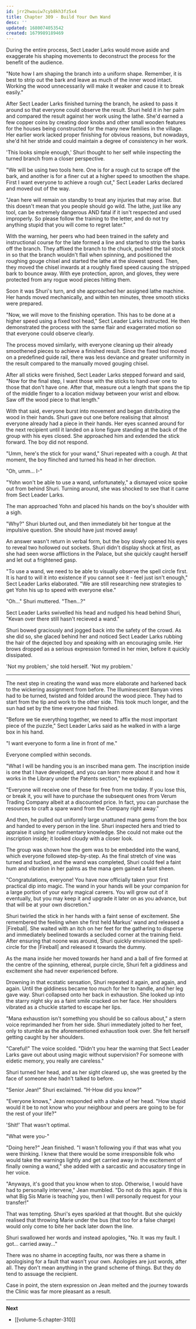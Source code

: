 ```yaml
---
id: jrr2hwauiw7cyb8kh3fz5x4
title: Chapter 309 - Build Your Own Wand
desc: ''
updated: 1680074053542
created: 1679989189469
---
```


During the entire process, Sect Leader Larks would move aside and exaggerate his shaping movements to deconstruct the process for the benefit of the audience.

"Note how I am shaping the branch into a uniform shape. Remember, it is best to strip out the bark and leave as much of the inner wood intact. Working the wood unnecessarily will make it weaker and cause it to break easily."

After Sect Leader Larks finished turning the branch, he asked to pass it around so that everyone could observe the result. Shuri held it in her palm and compared the result against her work using the lathe. She'd earned a few copper coins by creating door knobs and other small wooden features for the houses being constructed for the many new families in the village. Her earlier work lacked proper finishing for obvious reasons, but nowadays, she'd hit her stride and could maintain a degree of consistency in her work.

'This looks simple enough,' Shuri thought to her self while inspecting the turned branch from a closer perspective.

"We will be using two tools here. One is for a rough cut to scrape off the bark, and another is for a finer cut at a higher speed to smoothen the shape. First I want everyone to achieve a rough cut," Sect Leader Larks declared and moved out of the way.

"Jean here will remain on standby to treat any injuries that may arise. But this doesn't mean that you people should go wild. The lathe, just like any tool, can be extremely dangerous AND fatal if it isn't respected and used improperly. So please follow the training to the letter, and do not try anything stupid that you will come to regret later."

With the warning, her peers who had been trained in the safety and instructional course for the late formed a line and started to strip the barks off the branch. They affixed the branch to the chuck, pushed the tail stock in so that the branch wouldn't flail when spinning, and positioned the roughing gouge chisel and started the lathe at the slowest speed. Then, they moved the chisel inwards at a roughly fixed speed causing the stripped bark to bounce away. With eye protection, apron, and gloves, they were protected from any rogue wood pieces hitting them.

Soon it was Shuri's turn, and she approached her assigned lathe machine. Her hands moved mechanically, and within ten minutes, three smooth sticks were prepared.

"Now, we will move to the finishing operation. This has to be done at a higher speed using a fixed tool head," Sect Leader Larks instructed. He then demonstrated the process with the same flair and exagerrated motion so that everyone could observe clearly.

The process moved similarly, with everyone cleaning up their already smoothened pieces to achieve a finished result. Since the fixed tool moved on a predefined guide rail, there was less deviance and greater uniformity in the result compared to the manually moved gouging chisel.

After all sticks were finished, Sect Leader Larks stepped forward and said, "Now for the final step, I want those with the sticks to hand over one to those that don't have one. After that, measure out a length that spans the tip of the middle finger to a location midway between your wrist and elbow. Saw off the wood piece to that length."

With that said, everyone burst into movement and began distributing the wood in their hands. Shuri gave out one before realising that almost everyone already had a piece in their hands. Her eyes scanned around for the next recipient until it landed on a lone figure standing at the back of the group with his eyes closed. She approached him and extended the stick forward. The boy did not respond.

"Umm, here's the stick for your wand," Shuri repeated with a cough. At that moment, the boy flinched and turned his head in her direction.

"Oh, umm... I-"

"Yohn won't be able to use a wand, unfortunately," a dismayed voice spoke out from behind Shuri. Turning around, she was shocked to see that it came from Sect Leader Larks.

The man approached Yohn and placed his hands on the boy's shoulder with a sigh.

"Why?" Shuri blurted out, and then immediately bit her tongue at the impulsive question. She should have just moved away!

An answer wasn't return in verbal form, but the boy slowly opened his eyes to reveal two hollowed out sockets. Shuri didn't display shock at first, as she had seen worse afflictions in the Palace, but she quickly caught herself and let out a frightened gasp.

"To use a wand, we need to be able to visually observe the spell circle first. It is hard to will it into existence if you cannot see it - feel just isn't enough," Sect Leader Larks elaborated. "We are still researching new strategies to get Yohn his up to speed with everyone else."

"Oh..." Shuri muttered. "Then...?"

Sect Leader Larks swivelled his head and nudged his head behind Shuri, "Kevan over there still hasn't recieved a wand."

Shuri bowed graciously and jogged back into the safety of the crowd. As she did so, she glaced behind her and noticed Sect Leader Larks rubbing the hair of the dejected boy and speaking with an encouraging smile. Her brows dropped as a serious expression formed in her mien, before it quickly dissipated.

'Not my problem,' she told herself. 'Not my problem.'

____

The next step in creating the wand was more elaborate and harkened back to the wickering assignment from before. The Illuminescent Banyan vines had to be turned, twisted and folded around the wood piece. They had to start from the tip and work to the other side. This took much longer, and the sun had set by the time everyone had finished.

"Before we tie everything together, we need to affix the most important piece of the puzzle," Sect Leader Larks said as he walked in with a large box in his hand.

"I want everyone to form a line in front of me."

Everyone complied within seconds.

"What I will be handing you is an inscribed mana gem. The inscription inside is one that I have developed, and you can learn more about it and how it works in the Library under the Patents section," he explained.

"Everyone will receive one of these for free from me today. If you lose this, or break it, you will have to purchase the subsequent ones from Verum Trading Company albeit at a discounted price. In fact, you can purchase the resources to craft a spare wand from the Company right away."

And then, he pulled out uniformly large unattuned mana gems from the box and handed to every person in the line. Shuri inspected hers and tried to appraise it using her rudimentary knowledge. She could not make out the inscription inside; it looked cloudy with a closer look.

The group was shown how the gem was to be embedded into the wand, which everyone followed step-by-step. As the final stretch of vine was turned and tucked, and the wand was completed, Shuri could feel a faint hum and vibration in her palms as the mana gem gained a faint sheen.

"Congratulations, everyone! You have now officially taken your first practical dip into magic. The wand in your hands will be your companion for a large portion of your early magical careers. You will grow out of it eventually, but you may keep it and upgrade it later on as you advance, but that will be at your own discretion."

Shuri twirled the stick in her hands with a faint sense of excitement. She remembered the feeling when she first held Markus' wand and released a |Fireball|. She waited with an itch on her feet for the gathering to disperse and immediately beelined towards a secluded corner at the training field. After ensuring that noone was around, Shuri quickly envisioned the spell-circle for the |Fireball| and released it towards the dummy.

As the mana inside her moved towards her hand and a ball of fire formed at the centre of the spinning, ethereal, purple circle, Shuri felt a giddiness and excitement she had never experienced before.

Drowning in that ecstatic sensation, Shuri repeated it again, and again, and again. Until the giddiness became too much for her to handle, and her leg gave way. Shuri collapsed onto her back in exhaustion. She looked up into the starry night sky as a faint smile cracked on her face. Her shoulders vibrated as a chuckle started to escape her lips.

"Mana exhaustion isn't something you should be so callous about," a stern voice reprimanded her from her side. Shuri immediately jolted to her feet, only to stumble as the aforementioned exhaustion took over. She felt herself getting caught by her shoulders.

"Careful!" The voice scolded. "Didn't you hear the warning that Sect Leader Larks gave out about using magic without supervision? For someone with eidetic memory, you really are careless."

Shuri turned her head, and as her sight cleared up, she was greeted by the face of someone she hadn't talked to before.

"Senior Jean!" Shuri exclaimed. "H-How did you know?"

"Everyone knows," Jean responded with a shake of her head. "How stupid would it be to not know who your neighbour and peers are going to be for the rest of your life?"

'Shit!' That wasn't optimal.

"What were you-"

"Doing here?" Jean finished. "I wasn't following you if that was what you were thinking. I knew that there would be some irresponsible folk who would take the warnings lightly and get carried away in the excitement of finally owning a wand," she added with a sarcastic and accusatory tinge in her voice.

"Anyways, it's good that you know when to stop. Otherwise, I would have had to personally intervene," Jean mumbled. "Do not do this again. If this is what Big Sis Marie is teaching you, then I will personally request for your transfer!"

That was tempting. Shuri's eyes sparkled at that thought. But she quickly realised that throwing Marie under the bus (that too for a false charge) would only come to bite her back later down the line.

Shuri swallowed her words and instead apologies, "No. It was my fault. I got... carried away..."

There was no shame in accepting faults, nor was there a shame in apologising for a fault that wasn't your own. Apologies are just words, after all. They don't mean anything in the grand scheme of things. But they do tend to assuage the recipient.

Case in point, the stern expression on Jean melted and the journey towards the Clinic was far more pleasant as a result.

____

**Next**
* [[volume-5.chapter-310]]